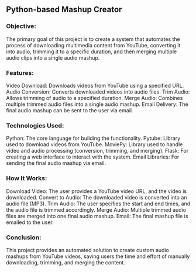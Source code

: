 ## Python-based Mashup Creator

### Objective:

The primary goal of this project is to create a system that automates the process of downloading multimedia content from YouTube, converting it into audio, trimming it to a specific duration, and then merging multiple audio clips into a single audio mashup.

### Features:

Video Download: Downloads videos from YouTube using a specified URL.
Audio Conversion: Converts downloaded videos into audio files.
Trim Audio: Allows trimming of audio to a specified duration.
Merge Audio: Combines multiple trimmed audio files into a single audio mashup.
Email Delivery: The final audio mashup can be sent to the user via email.

### Technologies Used:

Python: The core language for building the functionality.
Pytube: Library used to download videos from YouTube.
MoviePy: Library used to handle video and audio processing (conversion, trimming, and merging).
Flask: For creating a web interface to interact with the system.
Email Libraries: For sending the final audio mashup via email.

### How It Works:

Download Video: The user provides a YouTube video URL, and the video is downloaded.
Convert to Audio: The downloaded video is converted into an audio file (MP3).
Trim Audio: The user specifies the start and end times, and the audio file is trimmed accordingly.
Merge Audio: Multiple trimmed audio files are merged into one final audio mashup.
Email: The final mashup file is emailed to the user.

### Conclusion:
This project provides an automated solution to create custom audio mashups from YouTube videos, saving users the time and effort of manually downloading, trimming, and merging the content.
